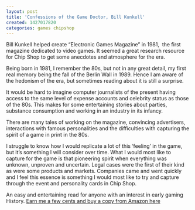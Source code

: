 ```yaml
---
layout: post
title: 'Confessions of the Game Doctor, Bill Kunkell'
created: 1427017820
categories: games chipshop
---
```


<p>Bill Kunkell helped create &ldquo;Electronic Games Magazine&rdquo; in 1981, &nbsp;the first magazine dedicated to video games. It seemed a great research resource for Chip Shop to get some anecdotes and atmosphere for the era.</p><p>Being born in 1981, I remember the 80s, but not in any great detail, my first real memory being the fall of the Berlin Wall in 1989. Hence I am aware of the hedonism of the era, but sometimes reading about it is still a surprise.</p><p>It would be hard to imagine computer journalists of the present having access to the same level of expense accounts and celebrity status as those of the 80s. This makes for some entertaining stories about parties, substance consumption and working in an industry in its infancy.</p><p>There are many tales of working on the magazine, convincing advertisers, interactions with famous personalities and the difficulties with capturing the spirit of a game in print in the 80s.</p><p>I struggle to know how I would replicate a lot of this &lsquo;feeling&rsquo; in the game, but it&rsquo;s something I will consider over time. What I would most like to capture for the game is that pioneering spirit when everything was unknown, unproven and uncertain. Legal cases were the first of their kind as were some products and markets. Companies came and went quickly and I feel this essence is something I would most like to try and capture through the event and personality cards in Chip Shop.</p><p>An easy and entertaining read for anyone with an interest in early gaming History. <a href="http://www.amazon.com/gp/product/0964384892/ref=as_li_tl?ie=UTF8&amp;camp=1789&amp;creative=9325&amp;creativeASIN=0964384892&amp;linkCode=as2&amp;tag=gregamamma-20&amp;linkId=UV752FMMUFJII2JQ">Earn me a few cents and buy a copy from Amazon here</a><img alt="" border="0" height="1" src="http://ir-na.amazon-adsystem.com/e/ir?t=gregamamma-20&amp;l=as2&amp;o=1&amp;a=0964384892" style="border:none !important; margin:0px !important;" width="1" /></p>
